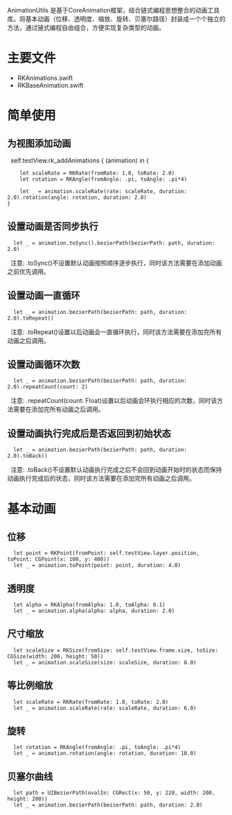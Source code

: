 
AnimationUtils 是基于CoreAnimation框架，结合链式编程思想整合的动画工具库。将基本动画（位移、透明度、缩放、旋转、贝塞尔路径）封装成一个个独立的方法，通过链式编程自由组合，方便实现复杂类型的动画。
# 主要文件

 * RKAnimations.swift
 * RKBaseAnimation.swift

# 简单使用
   
## 为视图添加动画

    self.testView.rk_addAnimations { (animation) in {
    
        let scaleRate = RKRate(fromRate: 1.0, toRate: 2.0)
        let rotation = RKAngle(fromAngle: .pi, toAngle: .pi*4)

        let _ = animation.scaleRate(rate: scaleRate, duration: 2.0).rotation(angle: rotation, duration: 2.0)
    }
    
## 设置动画是否同步执行

      let _ = animation.toSync().bezierPath(bezierPath: path, duration: 2.0)
      
   注意: .toSync()不设置默认动画按照顺序逐步执行，同时该方法需要在添加动画之前优先调用。
   
## 设置动画一直循环

      let _ = animation.bezierPath(bezierPath: path, duration: 2.0).toRepeat()
     
   注意: .toRepeat()设置以后动画会一直循环执行，同时该方法需要在添加完所有动画之后调用。

## 设置动画循环次数

      let _ = animation.bezierPath(bezierPath: path, duration: 2.0).repeatCount(count: 2)
      
   注意: .repeatCount(count: Float)设置以后动画会环执行相应的次数，同时该方法需要在添加完所有动画之后调用。
   
## 设置动画执行完成后是否返回到初始状态

      let _ = animation.bezierPath(bezierPath: path, duration: 2.0).toBack()
      
   注意: .toBack()不设置默认动画执行完成之后不会回到动画开始时的状态而保持动画执行完成后的状态，同时该方法需要在添加完所有动画之后调用。
    
# 基本动画

## 位移

      let point = RKPoint(fromPoint: self.testView.layer.position, toPoint: CGPoint(x: 100, y: 400))
      let _ = animation.toPoint(point: point, duration: 4.0)
      
## 透明度

      let alpha = RKAlpha(fromAlpha: 1.0, toAlpha: 0.1)
      let _ = animation.alpha(alpha: alpha, duration: 2.0)
      
## 尺寸缩放

      let scaleSize = RKSize(fromSize: self.testView.frame.size, toSize: CGSize(width: 200, height: 50))
      let _ = animation.scaleSize(size: scaleSize, duration: 8.0)
      
## 等比例缩放

      let scaleRate = RKRate(fromRate: 1.0, toRate: 2.0)
      let _ = animation.scaleRate(rate: scaleRate, duration: 6.0)
      
## 旋转

      let rotation = RKAngle(fromAngle: .pi, toAngle: .pi*4)
      let _ = animation.rotation(angle: rotation, duration: 10.0)
      
## 贝塞尔曲线

      let path = UIBezierPath(ovalIn: CGRect(x: 50, y: 220, width: 200, height: 200))
      let _ = animation.bezierPath(bezierPath: path, duration: 2.0)
